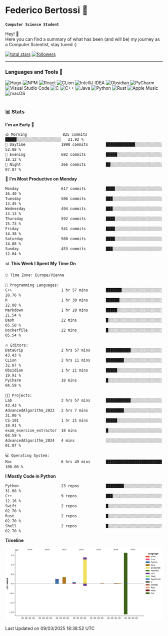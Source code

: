 # Federico Bertossi 🚀

**`Computer Science Student`**

[//]: # (Thanks to @ForrestKnight for the inspiration.)

<!-- TODO: Insert a banner image -->

Hey! 👋</br>
Here you can find a summary of what has been (and will be) my journey as a Computer Scientist, stay tuned :)

   <p>
      <a href="https://github.com/mrBymax?tab=repositories&sort=stargazers">
         <img alt="total stars" title="Total stars on GitHub" src="https://custom-icon-badges.demolab.com/github/stars/mrBymax?color=55960c&style=for-the-badge&labelColor=488207&logo=star"/></a>
<a href="https://github.com/mrBymax?tab=followers">
         <img alt="followers" title="Follow me on Github" src="https://custom-icon-badges.demolab.com/github/followers/mrBymax?color=236ad3&labelColor=1155ba&style=for-the-badge&logo=person-add&label=Follow&logoColor=white"/></a>
   </p>

---

<!-- TODO: Insert a GIF -->
### Languages and Tools 🧰

<!-- TODO: Change it with shields -->
![Hugo](https://img.shields.io/badge/Hugo-black.svg?style=for-the-badge&logo=Hugo)
![NPM](https://img.shields.io/badge/NPM-%23CB3837.svg?style=for-the-badge&logo=npm&logoColor=white)
![React](https://img.shields.io/badge/react-%2320232a.svg?style=for-the-badge&logo=react&logoColor=%2361DAFB)
![CLion](https://img.shields.io/badge/CLion-black?style=for-the-badge&logo=clion&logoColor=white)
![IntelliJ IDEA](https://img.shields.io/badge/IntelliJIDEA-000000.svg?style=for-the-badge&logo=intellij-idea&logoColor=white)
![Obsidian](https://img.shields.io/badge/Obsidian-%23483699.svg?style=for-the-badge&logo=obsidian&logoColor=white)
![PyCharm](https://img.shields.io/badge/pycharm-143?style=for-the-badge&logo=pycharm&logoColor=black&color=black&labelColor=green)
![Visual Studio Code](https://img.shields.io/badge/Visual%20Studio%20Code-0078d7.svg?style=for-the-badge&logo=visual-studio-code&logoColor=white)
![C](https://img.shields.io/badge/c-%2300599C.svg?style=for-the-badge&logo=c&logoColor=white)
![C++](https://img.shields.io/badge/c++-%2300599C.svg?style=for-the-badge&logo=c%2B%2B&logoColor=white)
![Java](https://img.shields.io/badge/java-%23ED8B00.svg?style=for-the-badge&logo=openjdk&logoColor=white)
![Python](https://img.shields.io/badge/python-3670A0?style=for-the-badge&logo=python&logoColor=ffdd54)
![Rust](https://img.shields.io/badge/Rust-000000?logo=Rust&logoColor=white)
![Apple Music](https://img.shields.io/badge/Apple_Music-9933CC?style=for-the-badge&logo=apple-music&logoColor=white)
![macOS](https://img.shields.io/badge/mac%20os-000000?style=for-the-badge&logo=macos&logoColor=F0F0F0)


#

### 📊 Stats

<!-- ![My GitHub stats](https://github-readme-stats.vercel.app/api?username=mrBymax&show_icons=true&theme=dracula) -->


<!--START_SECTION:waka-->
**I'm an Early 🐤** 

```text
🌞 Morning                825 commits         █████░░░░░░░░░░░░░░░░░░░░   21.92 % 
🌆 Daytime                1990 commits        █████████████░░░░░░░░░░░░   52.88 % 
🌃 Evening                682 commits         █████░░░░░░░░░░░░░░░░░░░░   18.12 % 
🌙 Night                  266 commits         ██░░░░░░░░░░░░░░░░░░░░░░░   07.07 % 
```
📅 **I'm Most Productive on Monday** 

```text
Monday                   617 commits         ████░░░░░░░░░░░░░░░░░░░░░   16.40 % 
Tuesday                  506 commits         ███░░░░░░░░░░░░░░░░░░░░░░   13.45 % 
Wednesday                494 commits         ███░░░░░░░░░░░░░░░░░░░░░░   13.13 % 
Thursday                 592 commits         ████░░░░░░░░░░░░░░░░░░░░░   15.73 % 
Friday                   541 commits         ████░░░░░░░░░░░░░░░░░░░░░   14.38 % 
Saturday                 560 commits         ████░░░░░░░░░░░░░░░░░░░░░   14.88 % 
Sunday                   453 commits         ███░░░░░░░░░░░░░░░░░░░░░░   12.04 % 
```


📊 **This Week I Spent My Time On** 

```text
🕑︎ Time Zone: Europe/Vienna

💬 Programming Languages: 
C++                      1 hr 57 mins        ███████░░░░░░░░░░░░░░░░░░   28.76 % 
R                        1 hr 30 mins        ██████░░░░░░░░░░░░░░░░░░░   22.08 % 
Markdown                 1 hr 28 mins        █████░░░░░░░░░░░░░░░░░░░░   21.54 % 
Bash                     22 mins             █░░░░░░░░░░░░░░░░░░░░░░░░   05.58 % 
Dockerfile               22 mins             █░░░░░░░░░░░░░░░░░░░░░░░░   05.54 % 

🔥 Editors: 
DataGrip                 2 hrs 57 mins       ███████████░░░░░░░░░░░░░░   43.43 % 
CLion                    2 hrs 11 mins       ████████░░░░░░░░░░░░░░░░░   32.07 % 
Obsidian                 1 hr 21 mins        █████░░░░░░░░░░░░░░░░░░░░   19.91 % 
PyCharm                  18 mins             █░░░░░░░░░░░░░░░░░░░░░░░░   04.59 % 

🐱‍💻 Projects: 
Lab                      2 hrs 57 mins       ███████████░░░░░░░░░░░░░░   43.43 % 
AdvancedAlgorithm_2023   2 hrs 7 mins        ████████░░░░░░░░░░░░░░░░░   31.00 % 
CS-101                   1 hr 21 mins        █████░░░░░░░░░░░░░░░░░░░░   19.91 % 
exam_exercise_extractor  18 mins             █░░░░░░░░░░░░░░░░░░░░░░░░   04.59 % 
AdvancedAlgorithm_2024   4 mins              ░░░░░░░░░░░░░░░░░░░░░░░░░   01.07 % 

💻 Operating System: 
Mac                      6 hrs 49 mins       █████████████████████████   100.00 % 
```

**I Mostly Code in Python** 

```text
Python                   23 repos            ████████░░░░░░░░░░░░░░░░░   31.08 % 
C++                      9 repos             ███░░░░░░░░░░░░░░░░░░░░░░   12.16 % 
Swift                    2 repos             █░░░░░░░░░░░░░░░░░░░░░░░░   02.70 % 
Rust                     2 repos             █░░░░░░░░░░░░░░░░░░░░░░░░   02.70 % 
Shell                    2 repos             █░░░░░░░░░░░░░░░░░░░░░░░░   02.70 % 
```



**Timeline**

![Lines of Code chart](https://raw.githubusercontent.com/mrBymax/mrBymax/main/assets/bar_graph.png)


 Last Updated on 09/03/2025 18:38:52 UTC
<!--END_SECTION:waka-->


[linkedin]: https://linkedin.com/federico-bertossi
[website]:  https://www.federicobertossi.com

</details>
